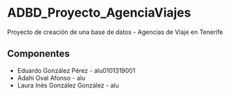 # ADBD_Proyecto_AgenciaViajes
Proyecto de creación de una base de datos - Agencias de Viaje en Tenerife

## Componentes
- Eduardo González Pérez - alu0101319001
- Adahi Oval Afonso - alu
- Laura Inés González González - alu
